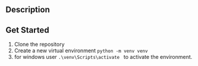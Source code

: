 ## Description

## Get Started
1. Clone the repository
2. Create a new virtual environment ```python -m venv venv```
3. for windows user ```.\venv\Scripts\activate ``` to activate the environment.
